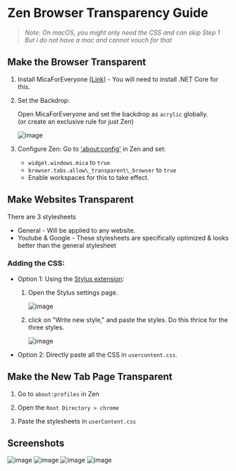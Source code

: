 
# Zen Browser Transparency Guide

> *Note: On macOS, you might only need the CSS and can skip Step 1 But i do not have a mac and cannot vouch for that*

## Make the Browser Transparent

1. Install MicaForEveryone [(Link)](https://github.com/MicaForEveryone/MicaForEveryone) - You will need to install .NET Core for this.

2. Set the Backdrop:

   Open MicaForEveryone and set the backdrop as `acrylic` globally.    
   (or create an exclusive rule for just Zen)
   
   ![image](https://github.com/user-attachments/assets/919c73e9-afdb-4981-a9fe-5f6278c7fd05)


4. Configure Zen: Go to ['about:config'](about:config) in Zen and set:
   - `widget.windows.mica` to `true`
   - `browser.tabs.allow\_transparent\_browser` to `true`
   - Enable workspaces for this to take effect.

## Make Websites Transparent

There are 3 stylesheets
   - General - Will be applied to any website.
   - Youtube & Google - These stylesheets are specifically optimized & looks better than the general stylesheet

### Adding the CSS:

   - Option 1: Using the [Stylus extension](https://addons.mozilla.org/en-US/firefox/addon/styl-us/):
      1. Open the Stylus settings page.

         ![image](https://github.com/user-attachments/assets/9ae71c16-09ea-4f35-8e70-840f88b44d07)

      3. click on "Write new style," and paste the styles. Do this thrice for the three styles.

         ![image](https://github.com/user-attachments/assets/a3b384ba-40e1-4f2e-bfd0-e27d1adf71cc)

  - Option 2: Directly paste all the CSS in `usercontent.css`.



## Make the New Tab Page Transparent
   
   1. Go to `about:profiles` in Zen
   
   2. Open the `Root Directory > chrome`
   
   3. Paste the stylesheets in `userContent.css`

## Screenshots
![image](https://github.com/user-attachments/assets/be8d69a8-ec84-4692-aef9-19436eb98f2c)
![image](https://github.com/user-attachments/assets/23bc4a2d-43e2-4c25-b54a-347ccfcc0a26)
![image](https://github.com/user-attachments/assets/24bc6872-a468-404c-8eb0-6d0251ff40bd)
![image](https://github.com/user-attachments/assets/a0895238-06ce-4169-8415-920d4a072ed2)
